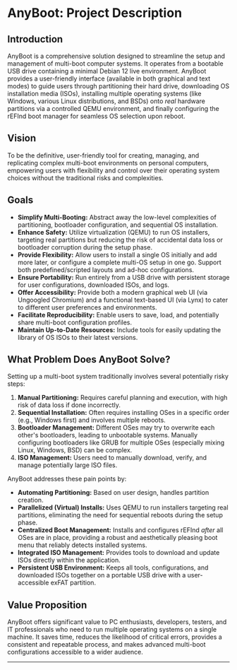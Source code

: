 # AnyBoot: Project Description

## Introduction

AnyBoot is a comprehensive solution designed to streamline the setup and management of multi-boot computer systems. It operates from a bootable USB drive containing a minimal Debian 12 live environment. AnyBoot provides a user-friendly interface (available in both graphical and text modes) to guide users through partitioning their hard drive, downloading OS installation media (ISOs), installing multiple operating systems (like Windows, various Linux distributions, and BSDs) onto *real* hardware partitions via a controlled QEMU environment, and finally configuring the rEFInd boot manager for seamless OS selection upon reboot.

## Vision

To be the definitive, user-friendly tool for creating, managing, and replicating complex multi-boot environments on personal computers, empowering users with flexibility and control over their operating system choices without the traditional risks and complexities.

## Goals

*   **Simplify Multi-Booting:** Abstract away the low-level complexities of partitioning, bootloader configuration, and sequential OS installation.
*   **Enhance Safety:** Utilize virtualization (QEMU) to run OS installers, targeting real partitions but reducing the risk of accidental data loss or bootloader corruption during the setup phase.
*   **Provide Flexibility:** Allow users to install a single OS initially and add more later, or configure a complete multi-OS setup in one go. Support both predefined/scripted layouts and ad-hoc configurations.
*   **Ensure Portability:** Run entirely from a USB drive with persistent storage for user configurations, downloaded ISOs, and logs.
*   **Offer Accessibility:** Provide both a modern graphical web UI (via Ungoogled Chromium) and a functional text-based UI (via Lynx) to cater to different user preferences and environments.
*   **Facilitate Reproducibility:** Enable users to save, load, and potentially share multi-boot configuration profiles.
*   **Maintain Up-to-Date Resources:** Include tools for easily updating the library of OS ISOs to their latest versions.

## What Problem Does AnyBoot Solve?

Setting up a multi-boot system traditionally involves several potentially risky steps:

1.  **Manual Partitioning:** Requires careful planning and execution, with high risk of data loss if done incorrectly.
2.  **Sequential Installation:** Often requires installing OSes in a specific order (e.g., Windows first) and involves multiple reboots.
3.  **Bootloader Management:** Different OSes may try to overwrite each other's bootloaders, leading to unbootable systems. Manually configuring bootloaders like GRUB for multiple OSes (especially mixing Linux, Windows, BSD) can be complex.
4.  **ISO Management:** Users need to manually download, verify, and manage potentially large ISO files.

AnyBoot addresses these pain points by:

*   **Automating Partitioning:** Based on user design, handles partition creation.
*   **Parallelized (Virtual) Installs:** Uses QEMU to run installers targeting real partitions, eliminating the need for sequential reboots during the setup phase.
*   **Centralized Boot Management:** Installs and configures rEFInd *after* all OSes are in place, providing a robust and aesthetically pleasing boot menu that reliably detects installed systems.
*   **Integrated ISO Management:** Provides tools to download and update ISOs directly within the application.
*   **Persistent USB Environment:** Keeps all tools, configurations, and downloaded ISOs together on a portable USB drive with a user-accessible exFAT partition.

## Value Proposition

AnyBoot offers significant value to PC enthusiasts, developers, testers, and IT professionals who need to run multiple operating systems on a single machine. It saves time, reduces the likelihood of critical errors, provides a consistent and repeatable process, and makes advanced multi-boot configurations accessible to a wider audience.

---